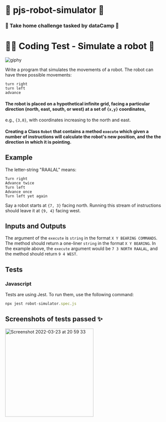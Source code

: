 # 🧩 pjs-robot-simulator 🧩

### 🤖 Take home challenge tasked by dataCamp 🤖

# 🧑‍💻 Coding Test - Simulate a robot 🦾

![giphy](https://user-images.githubusercontent.com/45575016/159822331-c4b411cc-cb43-4c17-b006-5dbb7df2ed5f.gif)

Write a program that simulates the movements of a robot. The robot can have three possible movements:

    turn right
    turn left
    advance

#### The robot is placed on a hypothetical infinite grid, facing a particular direction (north, east, south, or west) at a set of `{x,y}` coordinates,
e.g., `{3,8}`, with coordinates increasing to the north and east.

#### Creating a Class `Robot` that contains a method `execute` which given a number of instructions will calculate the robot's new position, and the the direction in which it is pointing.

## Example

The letter-string "RAALAL" means:

    Turn right
    Advance twice
    Turn left
    Advance once
    Turn left yet again

Say a robot starts at `{7, 3}` facing north. Running this stream of instructions should leave it at `{9, 4}` facing west.

## Inputs and Outputs

The argument of the `execute` is `string` in the format `X Y BEARING COMMANDS`. The method should return a one-liner `string` in the format `X Y BEARING`. In the example above, the `execute` argument would be `7 3 NORTH RAALAL`, and the method should return `9 4 WEST`.

## Tests

### Javascript
Tests are using Jest. To run them, use the following command:

```js
npx jest robot-simulator.spec.js

```


## Screenshots of tests passed ✨

<img width="284" alt="Screenshot 2022-03-23 at 20 59 33" src="https://user-images.githubusercontent.com/45575016/159794861-ad3ef6a3-7754-4b70-9088-2e660419dc0f.png">



